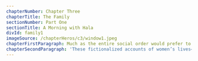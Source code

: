 ```yaml
---
chapterNumber: Chapter Three
chapterTitle: The Family
sectionNumber: Part One
sectionTitle: A Morning with Hala
divId: family1
imageSource: /chapterHeros/c3/window1.jpeg
chapterFirstParagraph: Much as the entire social order would prefer to keep domestic workers invisible, their presence in the country and the home is not only due to particular social, racial, gender, and family dynamics, but also affects all of these in ways big and small. Having a domestic worker in the home means that the woman of the house is freer to pursue other things since the burden of care for the home, the children, even for elderly parents can be passed on to someone else. Someone else is expected to perform the most intimate tasks of care while always being kept strictly outside the emotional and social bonds of the family. In a society with fairly rigid gender dynamics, where women are both constricted and defined by their roles as homemakers, wives, mothers, and dutiful daughters, what does it mean to have another woman taking on a significant part of this care? Especially when she is perceived as “lesser than” due not only to class factors but racial ones as well?
chapterSecondParagraph: 'These fictionalized accounts of women’s lives—based on interviews with real people—go behind the closed doors of the family home to tell, on the one hand, the story of all the various reasons why a woman might be motivated to invite a “stranger” into the heart of the family in order to help care for it. They outline the way this presence affects the woman’s own relationships: to her children, her home, and even to her husband and their intimate life as a couple. At the same time, between the lines, these accounts cannot help but betray and expose all of the uglier dynamics at play: the sense of racial superiority the family feels over their domestic worker, the ways in which they control every aspect of her life, how the law favors and enforces that control, and how the price for one woman’s “emancipation” is often another woman’s enslavement.'
---
```

